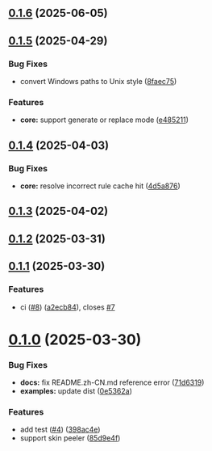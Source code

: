 ## [0.1.6](https://github.com/cszhjh/postcss-skin-peeler/compare/v0.1.5...v0.1.6) (2025-06-05)



## [0.1.5](https://github.com/cszhjh/postcss-skin-peeler/compare/v0.1.4...v0.1.5) (2025-04-29)


### Bug Fixes

* convert Windows paths to Unix style ([8faec75](https://github.com/cszhjh/postcss-skin-peeler/commit/8faec75172a1939d2a904214f352d7e1c31a2082))


### Features

* **core:** support generate or replace mode ([e485211](https://github.com/cszhjh/postcss-skin-peeler/commit/e4852119ab0e856495c147feebcdbc54e18c15c4))



## [0.1.4](https://github.com/cszhjh/postcss-skin-peeler/compare/v0.1.3...v0.1.4) (2025-04-03)


### Bug Fixes

* **core:** resolve incorrect rule cache hit ([4d5a876](https://github.com/cszhjh/postcss-skin-peeler/commit/4d5a8764199c23cc5af45c45aac437d1b6b02835))



## [0.1.3](https://github.com/cszhjh/postcss-skin-peeler/compare/v0.1.2...v0.1.3) (2025-04-02)



## [0.1.2](https://github.com/cszhjh/postcss-skin-peeler/compare/v0.1.1...v0.1.2) (2025-03-31)



## [0.1.1](https://github.com/cszhjh/postcss-skin-peeler/compare/v0.1.0...v0.1.1) (2025-03-30)


### Features

* ci ([#8](https://github.com/cszhjh/postcss-skin-peeler/issues/8)) ([a2ecb84](https://github.com/cszhjh/postcss-skin-peeler/commit/a2ecb849d0253cb649b6c23b9d7ca463db335824)), closes [#7](https://github.com/cszhjh/postcss-skin-peeler/issues/7)



# [0.1.0](https://github.com/cszhjh/postcss-skin-peeler/compare/85d9e4f1c4c9a46d67ebddc0e1f53826b31f6f52...v0.1.0) (2025-03-30)


### Bug Fixes

* **docs:** fix README.zh-CN.md reference error ([71d6319](https://github.com/cszhjh/postcss-skin-peeler/commit/71d6319cb3bf7ee9d303bf7256ff6aa45ed999f6))
* **examples:** update dist ([0e5362a](https://github.com/cszhjh/postcss-skin-peeler/commit/0e5362ab82c5aa4bcb2e7920e20fdfc9ef01101e))


### Features

* add test ([#4](https://github.com/cszhjh/postcss-skin-peeler/issues/4)) ([398ac4e](https://github.com/cszhjh/postcss-skin-peeler/commit/398ac4e534154da0f286a3c95daa96819a9d0b81))
* support skin peeler ([85d9e4f](https://github.com/cszhjh/postcss-skin-peeler/commit/85d9e4f1c4c9a46d67ebddc0e1f53826b31f6f52))



